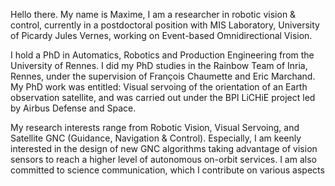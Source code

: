Hello there. My name is Maxime, I am a researcher in robotic vision & control, currently in a postdoctoral position with MIS Laboratory, University of Picardy Jules Vernes, working on Event-based Omnidirectional Vision.

I hold a PhD in Automatics, Robotics and Production Engineering from the University of Rennes. I did my PhD studies in the Rainbow Team of Inria, Rennes, under the supervision of François Chaumette and Eric Marchand. My PhD work was entitled: Visual servoing of the orientation of an Earth observation satellite, and was carried out under the BPI LiCHiE project led by Airbus Defense and Space.

My research interests range from Robotic Vision, Visual Servoing, and Satellite GNC (Guidance, Navigation & Control). Especially, I am keenly interested in the design of new GNC algorithms taking advantage of vision sensors to reach a higher level of autonomous on-orbit services. I am also committed to science communication, which I contribute on various aspects

